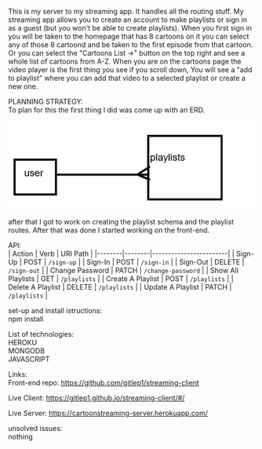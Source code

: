 This is my server to my streaming app. It handles all the routing stuff. My streaming app allows you to create an account to make playlists or sign in as a guest (but you won't be able to create playlists). When you first sign in you will be taken to the homepage that has 8 cartoons on it you can select any of those 8 cartoond and be taken to the first episode from that cartoon. Or you can select the "Cartoons List ->" button on the top right and see a whole list of cartoons from A-Z. When you are on the cartoons page the video player is the first thing you see if you scroll down, You will see a "add to playlist" where you can add that video to a selected playlist or create a new one.

PLANNING STRATEGY:<br>
To plan for this the first thing I did was come up with an ERD.<br>

<img src="https://raw.githubusercontent.com/gitlep1/streaming-server/main/README%20Images/ERD.png"></img><br>

after that I got to work on creating the playlist schema and the playlist routes. After that was done I started working on the front-end.<br>


API:<br>
| Action | Verb   | URI Path               |
|--------|--------|------------------------|
| Sign-Up | POST   | `/sign-up`             |
| Sign-In | POST   | `/sign-in`             |
| Sign-Out | DELETE | `/sign-out`            |
| Change Password | PATCH  | `/change-password`   |
| Show All Playlists | GET    | `/playlists`             |
| Create A Playlist | POST   | `/playlists`             |
| Delete A Playlist | DELETE | `/playlists`            |
| Update A Playlist | PATCH  | `/playlists`     |

set-up and install istructions:<br>
  npm install<br>

List of technologies:<br>
  HEROKU<br>
  MONGODB<br>
  JAVASCRIPT<br>

Links:<br>
  Front-end repo: https://github.com/gitlep1/streaming-client <br>

  Live Client: https://gitlep1.github.io/streaming-client/#/ <br>

  Live Server: https://cartoonstreaming-server.herokuapp.com/ <br>

unsolved issues:<br>
  nothing